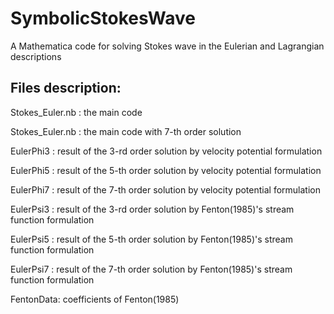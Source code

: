 # SymbolicStokesWave

A Mathematica code for solving Stokes wave in the Eulerian and Lagrangian descriptions

## Files description:

Stokes_Euler.nb : the main code

Stokes_Euler.nb : the main code with 7-th order solution

EulerPhi3 : result of the 3-rd order solution by velocity potential formulation

EulerPhi5 : result of the 5-th order solution by velocity potential formulation

EulerPhi7 : result of the 7-th order solution by velocity potential formulation

EulerPsi3 : result of the 3-rd order solution by Fenton(1985)'s stream function formulation

EulerPsi5 : result of the 5-th order solution by Fenton(1985)'s stream function formulation

EulerPsi7 : result of the 7-th order solution by Fenton(1985)'s stream function formulation

FentonData: coefficients of Fenton(1985)
